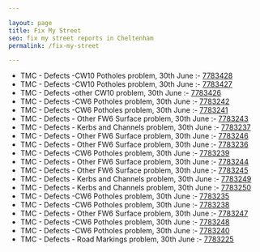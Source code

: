 ```yaml
---

layout: page
title: Fix My Street
seo: fix my street reports in Cheltenham
permalink: /fix-my-street

---
```


<!-- fix_marker starts -->

- TMC - Defects -CW10 Potholes problem, 30th June :- [7783428](https://www.fixmystreet.com/report/7783428)
- TMC - Defects -CW10 Potholes problem, 30th June :- [7783427](https://www.fixmystreet.com/report/7783427)
- TMC - Defects -other CW10 problem, 30th June :- [7783426](https://www.fixmystreet.com/report/7783426)
- TMC - Defects -CW6 Potholes  problem, 30th June :- [7783242](https://www.fixmystreet.com/report/7783242)
- TMC - Defects -CW6 Potholes  problem, 30th June :- [7783241](https://www.fixmystreet.com/report/7783241)
- TMC - Defects - Other FW6  Surface problem, 30th June :- [7783243](https://www.fixmystreet.com/report/7783243)
- TMC - Defects - Kerbs and Channels problem, 30th June :- [7783237](https://www.fixmystreet.com/report/7783237)
- TMC - Defects - Other FW6  Surface problem, 30th June :- [7783246](https://www.fixmystreet.com/report/7783246)
- TMC - Defects - Other FW6  Surface problem, 30th June :- [7783236](https://www.fixmystreet.com/report/7783236)
- TMC - Defects -CW6 Potholes  problem, 30th June :- [7783239](https://www.fixmystreet.com/report/7783239)
- TMC - Defects - Other FW6  Surface problem, 30th June :- [7783244](https://www.fixmystreet.com/report/7783244)
- TMC - Defects - Other FW6  Surface problem, 30th June :- [7783245](https://www.fixmystreet.com/report/7783245)
- TMC - Defects - Kerbs and Channels problem, 30th June :- [7783249](https://www.fixmystreet.com/report/7783249)
- TMC - Defects - Kerbs and Channels problem, 30th June :- [7783250](https://www.fixmystreet.com/report/7783250)
- TMC - Defects -CW6 Potholes  problem, 30th June :- [7783235](https://www.fixmystreet.com/report/7783235)
- TMC - Defects -CW6 Potholes  problem, 30th June :- [7783238](https://www.fixmystreet.com/report/7783238)
- TMC - Defects - Other FW6  Surface problem, 30th June :- [7783247](https://www.fixmystreet.com/report/7783247)
- TMC - Defects -CW6 Potholes  problem, 30th June :- [7783248](https://www.fixmystreet.com/report/7783248)
- TMC - Defects -CW6 Potholes  problem, 30th June :- [7783240](https://www.fixmystreet.com/report/7783240)
- TMC - Defects - Road Markings problem, 30th June :- [7783225](https://www.fixmystreet.com/report/7783225)

<!-- fix_marker ends -->